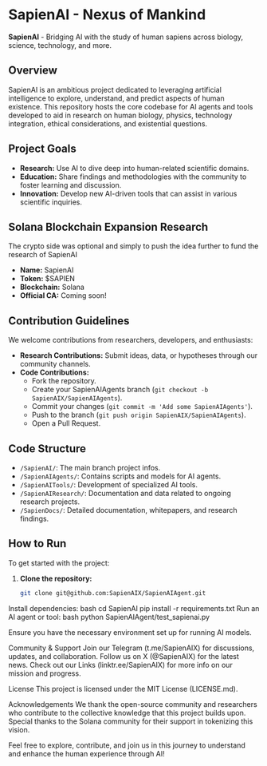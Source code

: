 # SapienAI - Nexus of Mankind

**SapienAI** - Bridging AI with the study of human sapiens across biology, science, technology, and more.

## Overview

SapienAI is an ambitious project dedicated to leveraging artificial intelligence to explore, understand, and predict aspects of human existence. This repository hosts the core codebase for AI agents and tools developed to aid in research on human biology, physics, technology integration, ethical considerations, and existential questions.

## Project Goals

- **Research:** Use AI to dive deep into human-related scientific domains.
- **Education:** Share findings and methodologies with the community to foster learning and discussion.
- **Innovation:** Develop new AI-driven tools that can assist in various scientific inquiries.

## Solana Blockchain Expansion Research

The crypto side was optional and simply to push the idea further to fund the research of SapienAI

- **Name:** SapienAI
- **Token:** $SAPIEN
- **Blockchain:** Solana
- **Official CA:** Coming soon!

## Contribution Guidelines

We welcome contributions from researchers, developers, and enthusiasts:

- **Research Contributions:** Submit ideas, data, or hypotheses through our community channels.
- **Code Contributions:**
  - Fork the repository.
  - Create your SapienAIAgents branch (`git checkout -b SapienAIX/SapienAIAgents`).
  - Commit your changes (`git commit -m 'Add some SapienAIAgents'`).
  - Push to the branch (`git push origin SapienAIX/SapienAIAgents`).
  - Open a Pull Request.

## Code Structure

- `/SapienAI/`: The main branch project infos.
- `/SapienAIAgents/`: Contains scripts and models for AI agents.
- `/SapienAITools/`: Development of specialized AI tools.
- `/SapienAIResearch/`: Documentation and data related to ongoing research projects.
- `/SapienDocs/`: Detailed documentation, whitepapers, and research findings.

## How to Run

To get started with the project:

1. **Clone the repository:**
   ```bash
   git clone git@github.com:SapienAIX/SapienAIAgent.git
Install dependencies:
bash
cd SapienAI
pip install -r requirements.txt
Run an AI agent or tool:
bash
python SapienAIAgent/test_sapienai.py

Ensure you have the necessary environment set up for running AI models.

Community & Support
Join our Telegram (t.me/SapienAIX) for discussions, updates, and collaboration.
Follow us on X (@SapienAIX) for the latest news.
Check out our Links (linktr.ee/SapienAIX) for more info on our mission and progress.

License
This project is licensed under the MIT License (LICENSE.md).

Acknowledgements
We thank the open-source community and researchers who contribute to the collective knowledge that this project builds upon. Special thanks to the Solana community for their support in tokenizing this vision.

Feel free to explore, contribute, and join us in this journey to understand and enhance the human experience through AI!
